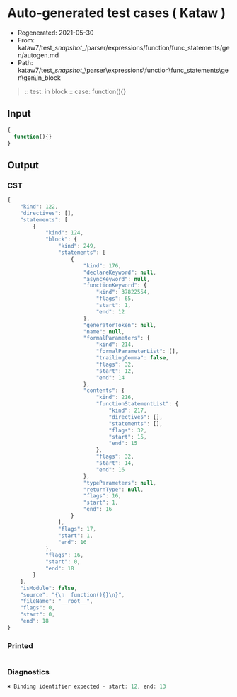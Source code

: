 # Auto-generated test cases ( Kataw )
- Regenerated: 2021-05-30
- From: kataw7/test\__snapshot__/parser/expressions/function/func_statements/gen/autogen.md
- Path: kataw7/test\__snapshot__\parser\expressions\function\func_statements\gen\gen\in_block
> :: test: in block
> :: case: function(){}
## Input

`````js
{
  function(){}
}
`````
## Output

### CST

```javascript
{
    "kind": 122,
    "directives": [],
    "statements": [
        {
            "kind": 124,
            "block": {
                "kind": 249,
                "statements": [
                    {
                        "kind": 176,
                        "declareKeyword": null,
                        "asyncKeyword": null,
                        "functionKeyword": {
                            "kind": 37822554,
                            "flags": 65,
                            "start": 1,
                            "end": 12
                        },
                        "generatorToken": null,
                        "name": null,
                        "formalParameters": {
                            "kind": 214,
                            "formalParameterList": [],
                            "trailingComma": false,
                            "flags": 32,
                            "start": 12,
                            "end": 14
                        },
                        "contents": {
                            "kind": 216,
                            "functionStatementList": {
                                "kind": 217,
                                "directives": [],
                                "statements": [],
                                "flags": 32,
                                "start": 15,
                                "end": 15
                            },
                            "flags": 32,
                            "start": 14,
                            "end": 16
                        },
                        "typeParameters": null,
                        "returnType": null,
                        "flags": 16,
                        "start": 1,
                        "end": 16
                    }
                ],
                "flags": 17,
                "start": 1,
                "end": 16
            },
            "flags": 16,
            "start": 0,
            "end": 18
        }
    ],
    "isModule": false,
    "source": "{\n  function(){}\n}",
    "fileName": "__root__",
    "flags": 0,
    "start": 0,
    "end": 18
}
```

### Printed

```javascript

```

### Diagnostics

```javascript
✖ Binding identifier expected - start: 12, end: 13

```

